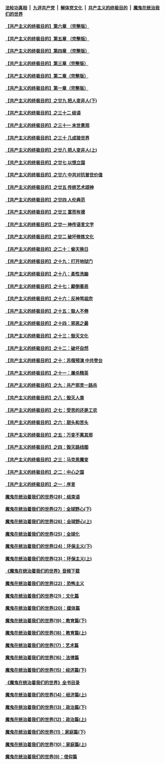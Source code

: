 ####  [法轮功真相](../../../../basic/blob/master/README.md?t=04142101) &nbsp;|&nbsp; [九评共产党](../../../../9ping.md/blob/master/README.md?t=04142101) &nbsp;|&nbsp; [解体党文化](../../../../jtdwh.md/blob/master/README.md?t=04142101)  &nbsp;|&nbsp; [共产主义的终极目的](../../../../gczydzjmd.md/blob/master/README.md?t=04142101) &nbsp;|&nbsp; [魔鬼在统治我们的世界](../../../../mgztzwmdsj.md/blob/master/README.md?t=04142101) 

#### [【共产主义的终极目的】第六章 （完整版）](../pages/nsc422/n11428913.md?t=04142101) 

#### [【共产主义的终极目的】第五章 （完整版）](../pages/nsc422/n11428912.md?t=04142101) 

#### [【共产主义的终极目的】第四章 （完整版）](../pages/nsc422/n11428907.md?t=04142101) 

#### [【共产主义的终极目的】第三章（完整版）](../pages/nsc422/n11428848.md?t=04142101) 

#### [【共产主义的终极目的】第二章（完整版）](../pages/nsc422/n11428831.md?t=04142101) 

#### [【共产主义的终极目的】第一章（完整版）](../pages/nsc422/n11417651.md?t=04142101) 

#### [【共产主义的终极目的】之廿九 把人变非人(下)](../pages/nsc422/n11344140.md?t=04142101) 

#### [【共产主义的终极目的】之三十二 结语](../pages/nsc422/n11360535.md?t=04142101) 

#### [【共产主义的终极目的】之三十一 末世景观](../pages/nsc422/n11351129.md?t=04142101) 

#### [【共产主义的终极目的】之三十 几成狼世界](../pages/nsc422/n11348280.md?t=04142101) 

#### [【共产主义的终极目的】之廿八 把人变非人(上)](../pages/nsc422/n11340492.md?t=04142101) 

#### [【共产主义的终极目的】之廿七 以恨立国](../pages/nsc422/n11336944.md?t=04142101) 

#### [【共产主义的终极目的】之廿六 中共对抗普世价值](../pages/nsc422/n11324785.md?t=04142101) 

#### [【共产主义的终极目的】之廿五 传统艺术颂神](../pages/nsc422/n11296396.md?t=04142101) 

#### [【共产主义的终极目的】之廿四 人伦典范](../pages/nsc422/n11296397.md?t=04142101) 

#### [【共产主义的终极目的】之廿三 富而有德](../pages/nsc422/n11283598.md?t=04142101) 

#### [【共产主义的终极目的】之廿一 神传语言文字](../pages/nsc422/n11263265.md?t=04142101) 

#### [【共产主义的终极目的】之廿二 破坏修炼文化](../pages/nsc422/n11245728.md?t=04142101) 

#### [【共产主义的终极目的】之二十：偷天换日](../pages/nsc422/n11238846.md?t=04142101) 

#### [【共产主义的终极目的】之十九：打开地狱门](../pages/nsc422/n11206376.md?t=04142101) 

#### [【共产主义的终极目的】之十八：柔性洗脑](../pages/nsc422/n11199994.md?t=04142101) 

#### [【共产主义的终极目的】之十七：颠倒善恶](../pages/nsc422/n11179782.md?t=04142101) 

#### [【共产主义的终极目的】之十六：反神骂祖宗](../pages/nsc422/n11166798.md?t=04142101) 

#### [【共产主义的终极目的】之十五：毁人不倦](../pages/nsc422/n11166792.md?t=04142101) 

#### [【共产主义的终极目的】之十四：邪恶之最](../pages/nsc422/n11150249.md?t=04142101) 

#### [【共产主义的终极目的】之十三：毁灭文化](../pages/nsc422/n11135227.md?t=04142101) 

#### [【共产主义的终极目的】之十二：破坏自然](../pages/nsc422/n11135214.md?t=04142101) 

#### [【共产主义的终极目的】之十：苏俄预演 中共登台](../pages/nsc422/n11118424.md?t=04142101) 

#### [【共产主义的终极目的】之十一：屠杀精英](../pages/nsc422/n11118442.md?t=04142101) 

#### [【共产主义的终极目的】之九：共产邪灵一路杀](../pages/nsc422/n11114139.md?t=04142101) 

#### [【共产主义的终极目的】之八：毁灭人类](../pages/nsc422/n11108503.md?t=04142101) 

#### [【共产主义的终极目的】之七：受苦的还是工农](../pages/nsc422/n11101809.md?t=04142101) 

#### [【共产主义的终极目的】之六：甜头和苦头](../pages/nsc422/n11096971.md?t=04142101) 

#### [【共产主义的终极目的】之五：万变不离其邪](../pages/nsc422/n11091285.md?t=04142101) 

#### [【共产主义的终极目的】之四：毁灭路线图](../pages/nsc422/n11086284.md?t=04142101) 

#### [【共产主义的终极目的】之三：马克思魔变](../pages/nsc422/n11061941.md?t=04142101) 

#### [【共产主义的终极目的】之二：中心之国](../pages/nsc422/n11047728.md?t=04142101) 

#### [【共产主义的终极目的】之一：序言](../pages/nsc422/n11086077.md?t=04142101) 

#### [魔鬼在统治着我们的世界(28)：结束语](../pages/nsc422/n10936246.md?t=04142101) 

#### [魔鬼在统治着我们的世界(27)：全球野心(下)](../pages/nsc422/n10928319.md?t=04142101) 

#### [魔鬼在统治着我们的世界(26)：全球野心(上)](../pages/nsc422/n10900318.md?t=04142101) 

#### [魔鬼在统治着我们的世界(25)：全球化](../pages/nsc422/n10788205.md?t=04142101) 

#### [魔鬼在统治着我们的世界(24)：环保主义(下)](../pages/nsc422/n10695307.md?t=04142101) 

#### [魔鬼在统治着我们的世界(23)：环保主义(上)](../pages/nsc422/n10688613.md?t=04142101) 

#### [《魔鬼在统治着我们的世界》音频下载](../pages/nsc422/n10635553.md?t=04142101) 

#### [魔鬼在统治着我们的世界(22)：恐怖主义](../pages/nsc422/n10614727.md?t=04142101) 

#### [魔鬼在统治着我们的世界(21)：文化篇](../pages/nsc422/n10597706.md?t=04142101) 

#### [魔鬼在统治着我们的世界(20)：媒体篇](../pages/nsc422/n10586579.md?t=04142101) 

#### [魔鬼在统治着我们的世界(19)：教育篇(下)](../pages/nsc422/n10564808.md?t=04142101) 

#### [魔鬼在统治着我们的世界(18)：教育篇(上)](../pages/nsc422/n10526970.md?t=04142101) 

#### [魔鬼在统治着我们的世界(17)：艺术篇](../pages/nsc422/n10499093.md?t=04142101) 

#### [魔鬼在统治着我们的世界(16)：法律篇](../pages/nsc422/n10485969.md?t=04142101) 

#### [魔鬼在统治着我们的世界(15)：经济篇(下)](../pages/nsc422/n10469975.md?t=04142101) 

#### [《魔鬼在统治着我们的世界》全书目录](../pages/nsc422/n10464261.md?t=04142101) 

#### [魔鬼在统治着我们的世界(14)：经济篇(上)](../pages/nsc422/n10457370.md?t=04142101) 

#### [魔鬼在统治着我们的世界(13)：政治篇(下)](../pages/nsc422/n10448270.md?t=04142101) 

#### [魔鬼在统治着我们的世界(12)：政治篇(上)](../pages/nsc422/n10444576.md?t=04142101) 

#### [魔鬼在统治着我们的世界(11)：家庭篇(下)](../pages/nsc422/n10440961.md?t=04142101) 

#### [魔鬼在统治着我们的世界(10)：家庭篇(上)](../pages/nsc422/n10435448.md?t=04142101) 

#### [魔鬼在统治着我们的世界(9)：信仰篇](../pages/nsc422/n10432159.md?t=04142101) 

